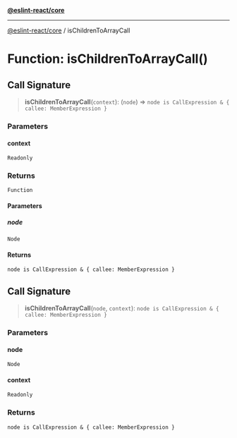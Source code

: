 [**@eslint-react/core**](../README.md)

***

[@eslint-react/core](../README.md) / isChildrenToArrayCall

# Function: isChildrenToArrayCall()

## Call Signature

> **isChildrenToArrayCall**(`context`): (`node`) => `node is CallExpression & { callee: MemberExpression }`

### Parameters

#### context

`Readonly`

### Returns

`Function`

#### Parameters

##### node

`Node`

#### Returns

`node is CallExpression & { callee: MemberExpression }`

## Call Signature

> **isChildrenToArrayCall**(`node`, `context`): `node is CallExpression & { callee: MemberExpression }`

### Parameters

#### node

`Node`

#### context

`Readonly`

### Returns

`node is CallExpression & { callee: MemberExpression }`
